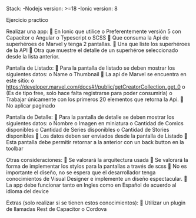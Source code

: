 Stack:
    -Nodejs version: >=18
    -Ionic version: 8

Ejercicio practico

Realizar una app:
 En Ionic que utilice
o Preferentemente versión 5 con Capacitor
o Angular
o Typescript
o SCSS
 Que consuma la Api de superhéroes de Marvel y tenga 2 pantallas.
 Una que liste los superhéroes de la API
 Otra que muestre el detalle de un superhéroe seleccionado desde la lista anterior.

Pantalla de Listado:
 Para la pantalla de listado se deben mostrar los siguientes datos:
o Name
o Thumbnail
 La api de Marvel se encuentra en este sitio:
o https://developer.marvel.com/docs#!/public/getCreatorCollection_get_0
o (Es de tipo free, solo hace falta registrarse para poder consumirla)
o Trabajar únicamente con los primeros 20 elementos que retorna la Api.
 No aplicar paginado

Pantalla de Detalle:
 Para la pantalla de detalle se deben mostrar los siguientes datos:
o Nombre
o Imagen en miniatura
o Cantidad de Comics disponibles
o Cantidad de Series disponibles
o Cantidad de Stories disponibles
 Los datos deben ser enviados desde la pantalla de Listado
 Esta pantalla debe permitir retornar a la anterior con un back button en la toolbar

Otras consideraciones:
 Se valorará la arquitectura usada
 Se valorará la forma de implementar los stylos para la pantallas a través de scss
 No es importante el diseño, no se espera que el desarrollador tenga conocimientos de Visual
Designer e implemente un diseño espectacular.
 La app debe funcionar tanto en Ingles como en Español de acuerdo al idioma del device

Extras (solo realizar si se tienen estos conocimientos):
 Utilizar un plugin de llamadas Rest de Capacitor o Cordova